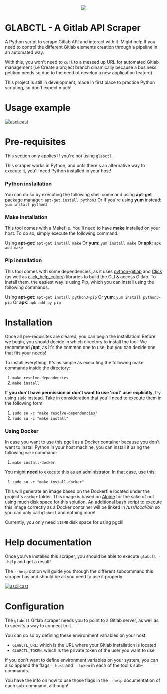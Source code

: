 <p align="center"><img src="https://i.imgur.com/lhmy9yN.png"></p><p></p><p></p>


# GLABCTL - A Gitlab API Scraper 
A Python script to scrape Gitlab API and interact with it. Might help If you need to control the different Gitlab elements creation through a pipeline in an automated way. 

With this, you won't need to ``curl`` to a messed up URL for automated Gitlab management (i.e Create a project branch dinamically because a business petition needs so due to the need of develop a new application feature).

This project is still in development, made in first place to practice Python scripting, so don't expect much!


# Usage example

[![asciicast](https://asciinema.org/a/kbTUTcwSSJQT4rSPGfMYxlylZ.svg)](https://asciinema.org/a/kbTUTcwSSJQT4rSPGfMYxlylZ)

# Pre-requisites
This section only applies If you're not using ``glabctl``.

This scraper works in Python, and until there's an alternative way to execute it, you'll need Python installed in your host!


### Python installation
You can do so by executing the following shell command using **apt-get** package manager:
``apt-get install python3``
Or If you're using **yum** instead:
``yum install python3``


### Make installation
This tool comes with a Makefile. You'll need to have **make** installed on your host. To do so, simply execute the following command.

Using **apt-get**:
``apt-get install make``
Or **yum**:
``yum install make``
Or **apk**:
``apk add make``


### Pip installation
This tool comes with some dependencies, as it uses [python-gitlab](https://python-gitlab.readthedocs.io/en/stable/install.html) and [Click](https://click.palletsprojects.com/en/7.x/) (as well as [click_help_colors](https://github.com/r-m-n/click-help-colors)) libraries to build the CLI & access Gitlab. To install them, the easiest way is using Pip, which you can install using the following commands.

Using **apt-get**:
``apt-get install python3-pip``
Or **yum**:
``yum install python3-pip``
Or **apk**: 
``apk add py-pip``


# Installation
Once all pre-requisites are cleared, you can begin the installation! Before we begin, you should decide in which directory to install the tool. We recommend **/opt**, as It's the common one to use, but you can decide one that fits your needs!

To install everything, It's as simple as executing the following make commands inside the directory:
1. ``make resolve-dependencies``
2. ``make install``

If **you don't have permission or don't want to use 'root' user explicitly**, try using ``sudo`` instead. Take in consideration that you'll need to execute them in the following form:
1. ``sudo su -c "make resolve-dependencies"``
2. ``sudo su -c "make install"`` 


### Using Docker
In case you want to use this pgcli as a [Docker](https://www.docker.com) container because you don't want to install Python in your host machine, you can install it using the following ``make`` command:

1. ``make install-docker``

You might **need** to execute this as an administrator. In that case, use this:

1. ``sudo su -c "make install-docker"``

This will generate an image based on the Dockerfile located under the project's ``docker`` folder. This image is based on [Alpine](https://alpinelinux.org) for the sake of not using much disk space for this solution. An additional bash script to execute this image correctly as a Docker container will be linked in */usr/local/bin* so you can only call ``glabctl`` and nothing more!

Currently, you only need ``112MB`` disk space for using pgcli!


# Help documentation
Once you've installed this scraper, you should be able to execute ``glabctl --help`` and get a result!

The ``--help`` option will guide you through the different subcommand this scraper has and should be all you need to use it properly.

[![asciicast](https://asciinema.org/a/Vr48OdxiBlOigmVNMBbz16CL8.svg)](https://asciinema.org/a/Vr48OdxiBlOigmVNMBbz16CL8)


# Configuration
The ``glabctl`` Gitlab scraper needs you to point to a Gitlab server, as well as to specify a way to connect to it. 

You can do so by defining these environment variables on your host:
- ``GLABCTL_URL``: which is the URL where your Gitlab installation is located
- ``GLABCTL_TOKEN``: which is the private token of the user you want to use

If you don't want to define environment variables on your system, you can also append the flags ``--host`` and ``--token`` in each of the tool's sub-commands.

You have the info on how to use those flags in the ``--help`` documentation of each sub-command, although!

